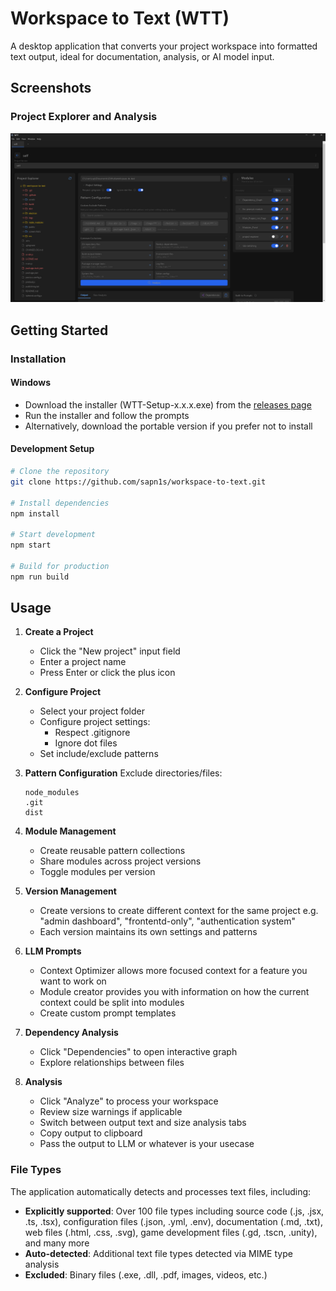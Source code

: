 # Workspace to Text (WTT)

A desktop application that converts your project workspace into formatted text output, ideal for documentation, analysis, or AI model input.

## Screenshots

### Project Explorer and Analysis
<img src="screenshots/project-view.png" width="600" alt="Main Projects Page"/>

## Getting Started

### Installation

#### Windows
- Download the installer (WTT-Setup-x.x.x.exe) from the [releases page](https://github.com/sapn1s/workspace-to-text/releases)
- Run the installer and follow the prompts
- Alternatively, download the portable version if you prefer not to install

#### Development Setup
```bash
# Clone the repository
git clone https://github.com/sapn1s/workspace-to-text.git

# Install dependencies
npm install

# Start development
npm start

# Build for production
npm run build
```

## Usage

1. **Create a Project**
   - Click the "New project" input field
   - Enter a project name
   - Press Enter or click the plus icon

2. **Configure Project**
   - Select your project folder
   - Configure project settings:
     - Respect .gitignore
     - Ignore dot files
   - Set include/exclude patterns

3. **Pattern Configuration** 
   Exclude directories/files:
   ```
   node_modules
   .git
   dist
   ```

4. **Module Management**
   - Create reusable pattern collections
   - Share modules across project versions
   - Toggle modules per version

5. **Version Management**
   - Create versions to create different context for the same project e.g. "admin dashboard", "frontentd-only", "authentication system"
   - Each version maintains its own settings and patterns

6. **LLM Prompts**
   - Context Optimizer allows more focused context for a feature you want to work on
   - Module creator provides you with information on how the current context could be split into modules
   - Create custom prompt templates

7. **Dependency Analysis**
   - Click "Dependencies" to open interactive graph
   - Explore relationships between files

8. **Analysis**
   - Click "Analyze" to process your workspace
   - Review size warnings if applicable
   - Switch between output text and size analysis tabs
   - Copy output to clipboard
   - Pass the output to LLM or whatever is your usecase

### File Types
The application automatically detects and processes text files, including:
- **Explicitly supported**: Over 100 file types including source code (.js, .jsx, .ts, .tsx), configuration files (.json, .yml, .env), documentation (.md, .txt), web files (.html, .css, .svg), game development files (.gd, .tscn, .unity), and many more
- **Auto-detected**: Additional text file types detected via MIME type analysis
- **Excluded**: Binary files (.exe, .dll, .pdf, images, videos, etc.)